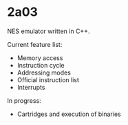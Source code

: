 # 2a03

NES emulator written in C++. 

Current feature list:
- Memory access
- Instruction cycle
- Addressing modes
- Official instruction list
- Interrupts

In progress:
- Cartridges and execution of binaries
